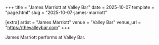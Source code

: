 +++
title = "James Marriott at Valley Bar"
date = 2025-10-07
template = "page.html"
slug = "2025-10-07-james-marriott"

[extra]
artist = "James Marriott"
venue = "Valley Bar"
venue_url = "https://thevalleybar.com"
+++

James Marriott performs at Valley Bar.
